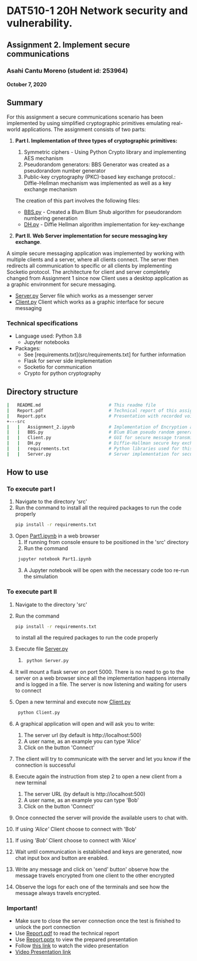 # DAT510-1 20H Network security and vulnerability.
## Assignment 2. Implement secure communications
### Asahi Cantu Moreno (student id: 253964)
#### October 7, 2020

## Summary
For this assignment a secure communications scenario has been implemented by using simplified cryptographic primitives  emulating real-world applications.
The assignment consists of two parts:

1. **Part I. Implementation of three types of cryptographic primitives:** 
   1. Symmetric ciphers - Using Python Crypto library and implementing AES mechanism
   2. Pseudorandom generators: BBS Generator was created as a pseudorandom number generator
   3. Public-key cryptography (PKC)-based key exchange protocol.: Diffie-Hellman mechanism was implemented as well as a key exchange mechanism

   The creation of this part involves the following files:
   
   * [BBS.py](src/BBS.py) - Created a Blum Blum Shub algorithm for pseudorandom numbering generation
   * [DH.py](src/DH.py) - Diffie Hellman algorithm implementation for key-exchange
   
2. **Part II. Web Server implementation for secure messaging key exchange**. 
   

A simple secure messaging application was implemented by working with multiple clients and a server, where all clients connect. The server then redirects all communication to specific or all clients by implementing Socketio protocol.
The architecture for client and server completely changed from Assignment 1 since now Client uses a desktop application as a graphic environment for secure messaging.

   * [Server.py](src/Server.py)  Server file which works as a messenger server
   * [Client.py](src/Client.py)  Client which works as a graphic interface for secure messaging

### Technical specifications
* Language used: Python 3.8
  * Jupyter notebooks
* Packages:
  * See [requirements.txt](src/requirements.txt] for further information
  * Flask  for server side implementation
  * Socketio for communication
  * Crypto for python cryptography


## Directory structure

```bash
|   README.md                          # This readme file
|   Report.pdf                         # Technical report of this assignment commpiled in LATEX
|   Report.pptx                        # Presentation with recorded voice for this assignment
+---src
|   |   Assignment_2.ipynb             # Implementation of Encryption algorithm and messaging emulation
|   |   BBS.py                         # Blum Blum pseudo random generator algorithm
|   |   Client.py                      # GUI for secure message transmission. Implements DH and  BBS
|   |   DH.py                          # Diffie-Hallman secure key exchange implementation
|   |   requirements.txt               # Python libraries used for this project
|   |   Server.py                      # Server implementation for secure message transmission. Implements Flask and Socketio
```

## How to use
### To execute part I 
1. Navigate to the directory 'src'
2. Run the command to install all the required packages to run the code properly 
    ```bash
    pip install -r requirements.txt
    ```
3. Open [Part1.ipynb](src/Part1.ipynb) in a web browser
   1. If running from console ensure to be positioned in the 'src' directory
   2. Run the command 
   ```bash
    jupyter notebook Part1.ipynb
   ```
   3. A Jupyter notebook will be open with the necessary code too re-run the simulation
### To execute part II
1. Navigate to the directory 'src'
2. Run the command
    ```bash
    pip install -r requirements.txt
    ```
    to install all the required packages to run the code properly 
2. Execute file [Server.py](src/Server.py)
   1. ```bash
       python Server.py
       ```
1. It will mount a flask server on port 5000. There is no need to go to the server on a web browser since all the implementation happens internally and is logged in a file. The server is now listening and waiting for users to connect
   
2. Open a new terminal and execute now [Client.py](src/Client.py)
   ```bash
    python Client.py
   ```
3. A graphical application will open and will ask you to write:
   1. The server url (by default is http://localhost:500)
   2. A user name, as an example you can type 'Alice'
   3. Click on the button 'Connect'
4. The client will try to communicate with the server and let you know if the connection is successful
5. Execute again the instruction from step 2 to open a new client from a new terminal
   1. The server URL (by default is http://localhost:500)
   2. A user name, as an example you can type 'Bob'
   3. Click on the button 'Connect'
6. Once connected the server will provide the available users to chat with.
7. If using *'Alice'* Client choose to connect with 'Bob' 
8. If using *'Bob'* Client choose to connect with 'Alice'
9. Wait until communication is established and keys are generated, now chat input box and button are enabled.
10. Write any message and click on  'send' button' observe how the message travels encrypted from one client to the other encrypted
11. Observe the logs for each one of the terminals and see how the message always travels encrypted.
### **Important!**
* Make sure to close the server connection once the test is finished to unlock the port connection
* Use [Report.pdf](Report.pdf) to read the technical report
* Use [Report.pptx](Report.pptx) to view the prepared presentation
* Follow [this link]() to watch the video presentation
* [Video Presentation link](https://youtu.be/cKevoex-4h8)
